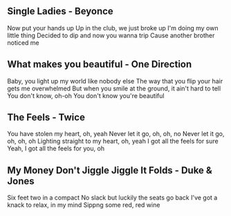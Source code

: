 ## Single Ladies - Beyonce
Now put your hands up Up in the club, we just broke up I'm doing my own little thing Decided to dip and now you wanna trip Cause another brother noticed me

## What makes you beautiful - One Direction
Baby, you light up my world like nobody else
The way that you flip your hair gets me overwhelmed
But when you smile at the ground, it ain't hard to tell
You don't know, oh-oh
You don't know you're beautiful

## The Feels - Twice
You have stolen my heart, oh, yeah
Never let it go, oh, oh, no
Never let it go, oh, oh, oh
Lighting straight to my heart, oh, yeah
I got all the feels for sure
Yeah, I got all the feels for you, oh 

## My Money Don't Jiggle Jiggle It Folds - Duke & Jones
Six feet two in a compact
No slack but luckily the seats go back
I've got a knack to relax, in my mind
Sippng some red, red wine
